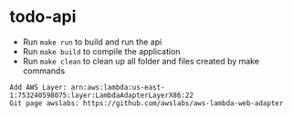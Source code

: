 # todo-api

- Run `make run` to build and run the api
- Run `make build` to compile the application
- Run `make clean` to clean up all folder and files created by make commands


```
Add AWS Layer: arn:aws:lambda:us-east-1:753240598075:layer:LambdaAdapterLayerX86:22
Git page awslabs: https://github.com/awslabs/aws-lambda-web-adapter
```